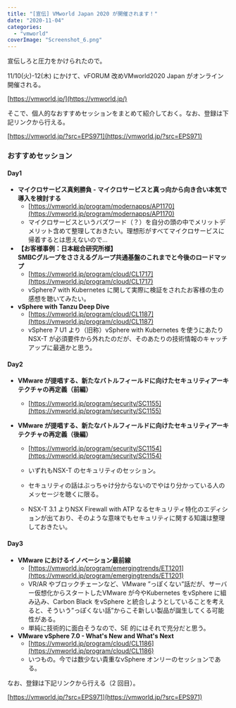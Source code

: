 ```yaml
---
title: "[宣伝] VMworld Japan 2020 が開催されます！"
date: "2020-11-04"
categories: 
  - "vmworld"
coverImage: "Screenshot_6.png"
---
```


宣伝しろと圧力をかけられたので。

11/10(火)-12(木) にかけて、vFORUM 改めVMworld2020 Japan がオンライン開催される。

[https://vmworld.jp/](https://vmworld.jp/)

そこで、個人的なおすすめセッションをまとめて紹介しておく。なお、登録は下記リンクから行える。

[https://vmworld.jp/?src=EPS971](https://vmworld.jp/?src=EPS971)

### おすすめセッション

#### Day1

- **マイクロサービス真剣勝負 - マイクロサービスと真っ向から向き合い本気で導入を検討する**
    - [https://vmworld.jp/program/modernapps/AP1170](https://vmworld.jp/program/modernapps/AP1170)
    - マイクロサービスというバズワード（？）を自分の頭の中でメリットデメリット含めて整理しておきたい。理想形がすべてマイクロサービスに帰着するとは思えないので…
- **【お客様事例：日本総合研究所様】  
    SMBCグループをささえるグループ共通基盤のこれまでと今後のロードマップ**
    - [https://vmworld.jp/program/cloud/CL1717](https://vmworld.jp/program/cloud/CL1717)
    - vSphere7 with Kubernetes に関して実際に検証をされたお客様の生の感想を聴いてみたい。
- **vSphere with Tanzu Deep Dive**
    - [https://vmworld.jp/program/cloud/CL1187](https://vmworld.jp/program/cloud/CL1187)
    - vSphere 7 U1 より（旧称）vSphere with Kubernetes を使うにあたりNSX-T が必須要件から外れたのだが、そのあたりの技術情報のキャッチアップに最適かと思う。

#### Day2

- **VMware が提唱する、新たなバトルフィールドに向けたセキュリティアーキテクチャの再定義（前編）**
    - [https://vmworld.jp/program/security/SC1155](https://vmworld.jp/program/security/SC1155)
- **VMware が提唱する、新たなバトルフィールドに向けたセキュリティアーキテクチャの再定義（後編）**
    
    - [https://vmworld.jp/program/security/SC1154](https://vmworld.jp/program/security/SC1154)
    - いずれもNSX-T のセキュリティのセッション。
    - セキュリティの話はぶっちゃけ分からないのでやはり分かっている人のメッセージを聴くに限る。
    
    - NSX-T 3.1 よりNSX Firewall with ATP なるセキュリティ特化のエディションが出ており、そのような意味でもセキュリティに関する知識は整理しておきたい。

#### Day3

- **VMware におけるイノベーション最前線**
    - [https://vmworld.jp/program/emergingtrends/ET1201](https://vmworld.jp/program/emergingtrends/ET1201)
    - VR/AR やブロックチェーンなど、VMware ”っぽくない”話だが、サーバー仮想化からスタートしたVMware が今やKubernetes をvSphere に組み込み、Carbon Black をvSphere と統合しようとしていることを考えると、そういう”っぽくない話”からこそ新しい製品が誕生してくる可能性がある。
    - 単純に技術的に面白そうなので、SE 的にはそれで充分だと思う。
- **VMware vSphere 7.0 - What's New and What's Next**
    - [https://vmworld.jp/program/cloud/CL1186](https://vmworld.jp/program/cloud/CL1186)
    - いつもの。今では数少ない貴重なvSphere オンリーのセッションである。

なお、登録は下記リンクから行える（2 回目）。

[https://vmworld.jp/?src=EPS971](https://vmworld.jp/?src=EPS971)
